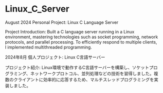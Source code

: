 # Linux_C_Server

August 2024  Personal Project: Linux C Language Server  

Project Introduction: Built a C language server running in a Linux environment, mastering technologies such as socket programming, network protocols, and parallel processing. To efficiently respond to multiple clients, I implemented multithreaded programming.



2024年8月    個人プロジェクト: Linux C言語サーバー

プロジェクト紹介: Linux環境で動作するC言語サーバーを構築し、ソケットプログラミング、ネットワークプロトコル、並列処理などの技術を習得しました。複数のクライアントに効率的に応答するため、マルチスレッドプログラミングを実装しました。
